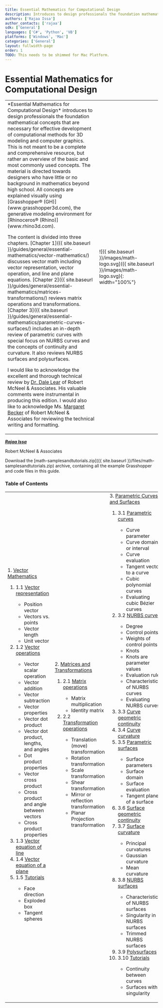 ```yaml
---
title: Essential Mathematics for Computational Design
description: Introduces to design professionals the foundation mathematical concepts for effective development of computational 3D models.
authors: ['Rajaa Issa']
author_contacts: ['rajaa']
sdk: ['General']
languages: ['C#', 'Python', 'VB']
platforms: ['Windows', 'Mac']
categories: ['General']
layout: fullwidth-page
order: 1
TODO: This needs to be shimmed for Mac Platform.
---
```


# Essential Mathematics for Computational Design

<table >
<tr>
<td markdown="1">
*Essential Mathematics for Computational Design* introduces to design professionals the foundation mathematical concepts that are necessary for effective development of computational methods for 3D modeling and computer graphics. This is not meant to be a complete and comprehensive resource, but rather an overview of the basic and most commonly used concepts. The material is directed towards designers who have little or no background in mathematics beyond high school. All concepts are explained visually using [Grasshopper® (GH)](www.grasshopper3d.com), the generative modeling environment for [Rhinoceros® (Rhino)](www.rhino3d.com).  

The content is divided into three chapters. [Chapter 1]({{ site.baseurl }}/guides/general/essential-mathematics/vector-mathematics/) discusses vector math including vector representation, vector operation, and line and plane equations. [Chapter 2]({{ site.baseurl }}/guides/general/essential-mathematics/matrices-transformations/) reviews matrix operations and transformations. [Chapter 3]({{ site.baseurl }}/guides/general/essential-mathematics/parametric-curves-surfaces/) includes an in-depth review of parametric curves with special focus on NURBS curves and the concepts of continuity and curvature.  It also reviews NURBS surfaces and polysurfaces.

I would like to acknowledge the excellent and thorough technical review by [Dr. Dale Lear](https://discourse.mcneel.com/u/dalelear/activity) of Robert McNeel & Associates. His valuable comments were instrumental in producing this edition. I would also like to acknowledge Ms. [Margaret Becker](https://discourse.mcneel.com/u/margaret/activity) of Robert McNeel & Associates for reviewing the technical writing and formatting.
</td>
<td width = "40%"  markdown="1">
![{{ site.baseurl }}/images/math-logo.svg]({{ site.baseurl }}/images/math-logo.svg){: width="100%"}
</td>
</tr>
</table>

***[Rajaa Issa](https://discourse.mcneel.com/users/rajaa/activity)***

Robert McNeel & Associates

Download the <a href="{{ site.baseurl }}/files/math-samplesandtutorials.zip.zip"><span class="glyphicon glyphicon-download"></span></a> [math-samplesandtutorials.zip]({{ site.baseurl }}/files/math-samplesandtutorials.zip) archive, containing all the example Grasshopper and code files in this guide.

### Table of Contents

<table id="math_table">  
<tbody markdown="1">  
<tr>  
<td width="30%">  
  1. <a href="{{ site.baseurl }}/guides/general/essential-mathematics/vector-mathematics/">Vector Mathematics</a>  
    <ol><li>1.1 <a href="{{ site.baseurl }}/guides/general/essential-mathematics/vector-mathematics/#11-vector-representation">Vector representation</a></li>   
        <ul> <li>Position vector</li>  
        <li>Vectors vs. points</li>  
        <li>Vector length</li>  
        <li>Unit vector</li></ul>   
    <li>1.2 <a href="{{ site.baseurl }}/guides/general/essential-mathematics/vector-mathematics/#12-vector-operations">Vector operations</a></li>   
        <ul><li>Vector scalar operation</li>  
      	<li>Vector addition</li>   
        <li>Vector subtraction</li>  
        <li>Vector properties</li>
        <li>Vector dot product</li>  
        <li>Vector dot product, lengths, and angles</li>   
        <li>Dot product properties</li>   
        <li>Vector cross product</li>  
        <li>Cross product and angle between vectors</li>   
        <li>Cross product properties</li></ul>  
       <li>1.3 <a href="{{ site.baseurl }}/guides/general/essential-mathematics/vector-mathematics/#13-vector-equation-of-line">Vector equation of line</a></li>
       <li>1.4 <a href="{{ site.baseurl }}/guides/general/essential-mathematics/vector-mathematics/#14-vector-equation-of-a-plane">Vector equation of a plane</a></li>  
       <li>1.5 <a href="{{ site.baseurl }}/guides/general/essential-mathematics/vector-mathematics/#15-tutorials">Tutorials</a></li>  
      <ul><li>Face direction</li>  
        <li>Exploded box</li>
        <li>Tangent spheres</li></ul>  
    </ol>
    </td>
    <td width="30%">
        2. <a href="{{ site.baseurl }}/guides/general/essential-mathematics/matrices-transformations/">Matrices and Transformations</a>
          <ol><li>2.1 <a href="{{ site.baseurl }}/guides/general/essential-mathematics/matrices-transformations/#21-matrix-operations">Matrix operations</a></li>
            <ul><li>Matrix multiplication</li>  
          <li>Identity matrix</li></ul>
            <li>2.2 <a href="{{ site.baseurl }}/guides/general/essential-mathematics/matrices-transformations/#22-transformation-operations">Transformation operations</a></li>
            <ul><li>Translation (move) transformation </li>  
          <li>Rotation transformation</li>   
          <li>Scale transformation</li>   
          <li>Shear transformation</li>   
          <li>Mirror or reflection transformation</li>   
          <li>Planar Projection transformation</li></ul>
          </ol>		
            </td>
            <td>
        3. <a href="{{ site.baseurl }}/guides/general/essential-mathematics/parametric-curves-surfaces/">Parametric Curves and Surfaces</a>
          <ol><li>3.1 <a href="{{ site.baseurl }}/guides/general/essential-mathematics/parametric-curves-surfaces/#31-parametric-curves">Parametric curves</a></li>    
            <ul><li>Curve parameter</li>    
          <li>Curve domain or interval</li>    
          <li>Curve evaluation</li>    
          <li>Tangent vector to a curve</li>    
          <li>Cubic polynomial curves</li>    
          <li>Evaluating cubic Bézier curves</li></ul>    
            <li>3.2 <a href="{{ site.baseurl }}/guides/general/essential-mathematics/parametric-curves-surfaces/#32-nurbs-curves">NURBS curves</a></li>
            <ul><li>Degree</li>  
          <li>Control points</li>  
          <li>Weights of control points</li>  
          <li>Knots</li>  
          <li>Knots are parameter values</li>  
          <li>Evaluation rule</li>  
          <li>Characteristics of NURBS curves</li>  
          <li>Evaluating NURBS curves</li></ul>  
            <li>3.3 <a href="{{ site.baseurl }}/guides/general/essential-mathematics/parametric-curves-surfaces/#33-curve-geometric-continuity">Curve geometric continuity</a></li>   
            <li>3.4 <a href="{{ site.baseurl }}/guides/general/essential-mathematics/parametric-curves-surfaces/#34-curve-curvature">Curve curvature</a></li>   
            <li>3.5 <a href="{{ site.baseurl }}/guides/general/essential-mathematics/parametric-curves-surfaces/#35-parametric-surfaces">Parametric surfaces</a></li>   
            <ul><li>Surface parameters</li>   
          <li>Surface domain</li>   
          <li>Surface evaluation</li>   
          <li>Tangent plane of a surface</li></ul>  
            <li>3.6 <a href="{{ site.baseurl }}/guides/general/essential-mathematics/parametric-curves-surfaces/#36-surface-geometric-continuity">Surface geometric continuity</a></li>     
            <li>3.7 <a href="{{ site.baseurl }}/guides/general/essential-mathematics/parametric-curves-surfaces/#37-surface-curvature">Surface curvature</a></li>     
            <ul><li>Principal curvatures</li>   
          <li>Gaussian curvature</li>   
          <li>Mean curvature</li></ul>   
            <li>3.8 <a href="{{ site.baseurl }}/guides/general/essential-mathematics/parametric-curves-surfaces/#38-nurbs-surfaces">NURBS surfaces</a></li>     
            <ul><li>Characteristics of NURBS surfaces</li>   
          <li>Singularity in NURBS surfaces</li>   
          <li>Trimmed NURBS surfaces</li></ul>   
            <li>3.9 <a href="{{ site.baseurl }}/guides/general/essential-mathematics/parametric-curves-surfaces/#39-polysurfaces">Polysurfaces</a></li>     
            <li>3.10 <a href="{{ site.baseurl }}/guides/general/essential-mathematics/parametric-curves-surfaces/#310-tutorials">Tutorials</a></li>     
            <ul><li>Continuity between curves</li>   
          <li>Surfaces with singularity</li></ul>
          </ol>		
            </td>
            </tr>
            </tbody>
            </table>
